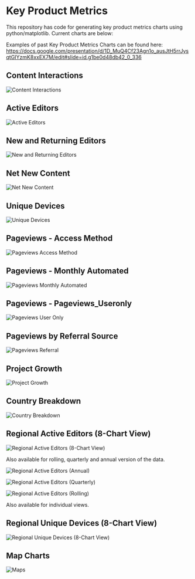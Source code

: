 # Key Product Metrics

This repository has code for generating key product metrics charts using python/matplotlib. Current charts are below:

Examples of past Key Product Metrics Charts can be found here: https://docs.google.com/presentation/d/1D_MuQ4Cf23Agn1o_ausJtH5rrJysqtGIYzmK8xxEX7M/edit#slide=id.g1be0d48db42_0_336

## Content Interactions

![Content Interactions](wikicharts/charts/Content_Interactions.png)

## Active Editors

![Active Editors](wikicharts/charts/Active_Editors.png)

## New and Returning Editors

![New and Returning Editors](wikicharts/charts/New_Returning.png)

## Net New Content

![Net New Content](wikicharts/charts/Net_New.png)

## Unique Devices

![Unique Devices](wikicharts/charts/Unique_Devices.png)

## Pageviews - Access Method

![Pageviews Access Method](wikicharts/charts/Pageviews_Access_Method.png)

## Pageviews - Monthly Automated

![Pageviews Monthly Automated](wikicharts/charts/Pageviews_Monthly_Automated.png)

## Pageviews - Pageviews_Useronly

![Pageviews User Only](wikicharts/charts/Pageviews_Useronly.png)

## Pageviews by Referral Source

![Pageviews Referral](wikicharts/charts/Pageviews_Referral.png)

## Project Growth

![Project Growth](wikicharts/charts/Project_Growth.png)

## Country Breakdown

![Country Breakdown](wikicharts/charts/triplevertical_blue.png)

## Regional Active Editors (8-Chart View)

![Regional Active Editors (8-Chart View)](wikicharts/charts/Regional_Active_Editors_0.jpeg)

Also available for rolling, quarterly and annual version of the data. 

![Regional Active Editors (Annual)](wikicharts/charts/Regional_Active_Editors_annual.png)

![Regional Active Editors (Quarterly)](wikicharts/charts/Regional_Active_Editors_quarterly.png)

![Regional Active Editors (Rolling)](wikicharts/charts/Regional_Active_Editors_rolling.png)

Also available for individual views.

## Regional Unique Devices (8-Chart View)

![Regional Unique Devices (8-Chart View)](wikicharts/charts/Regional_Unique_Devices_00.jpeg)

## Map Charts

![Maps](wikicharts/charts/Map_RegionNames.png)
